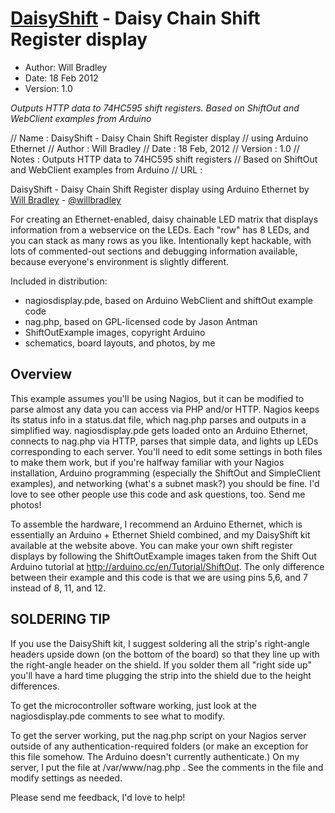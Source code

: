 [DaisyShift](http://zyphon.com/daisyshift) - Daisy Chain Shift Register display
===============================================

* Author: Will Bradley
* Date:   18 Feb 2012
* Version: 1.0

_Outputs HTTP data to 74HC595 shift registers. Based on ShiftOut and WebClient
examples from Arduino_

//  Name    : DaisyShift - Daisy Chain Shift Register display
//              using Arduino Ethernet
//  Author  : Will Bradley
//  Date    : 18 Feb, 2012
//  Version : 1.0
//  Notes   : Outputs HTTP data to 74HC595 shift registers
//            Based on ShiftOut and WebClient examples from Arduino
//  URL     : 

DaisyShift - Daisy Chain Shift Register display using Arduino Ethernet by
[Will Bradley](http://www.zyphon.com/daisyshift) -
[@willbradley](http://twitter.com/willbradley)

For creating an Ethernet-enabled, daisy chainable LED matrix that displays
information from a webservice on the LEDs. Each "row" has 8 LEDs, and you can
stack as many rows as you like.  Intentionally kept hackable, with lots of
commented-out sections and debugging information available, because everyone's
environment is slightly different.

Included in distribution:
* nagiosdisplay.pde, based on Arduino WebClient and shiftOut example code
* nag.php, based on GPL-licensed code by Jason Antman
* ShiftOutExample images, copyright Arduino
* schematics, board layouts, and photos, by me

Overview
--------

This example assumes you'll be using Nagios, but it can be modified
to parse almost any data you can access via PHP and/or HTTP. Nagios keeps its
status info in a status.dat file, which nag.php parses and outputs in a
simplified way. nagiosdisplay.pde gets loaded onto an Arduino Ethernet,
connects to nag.php via HTTP, parses that simple data, and lights up LEDs
corresponding to each server. You'll need to edit some settings in both files
to make them work, but if you're halfway familiar with your Nagios
installation, Arduino programming (especially the ShiftOut and SimpleClient
examples), and networking (what's a subnet mask?) you should be fine. I'd love
to see other people use this code and ask questions, too. Send me photos!

To assemble the hardware, I recommend an Arduino Ethernet, which is
essentially an Arduino + Ethernet Shield combined, and my DaisyShift kit
available at the website above. You can make your own shift register displays
by following the ShiftOutExample images taken from the Shift Out Arduino
tutorial at http://arduino.cc/en/Tutorial/ShiftOut. The only difference
between their example and this code is that we are using pins 5,6, and 7
instead of 8, 11, and 12.

SOLDERING TIP
-------------
If you use the DaisyShift kit, I suggest soldering all the strip's right-angle
headers upside down (on the bottom of the board) so that they line up with the
right-angle header on the shield. If you solder them all "right side up"
you'll have a hard time plugging the strip into the shield due to the height
differences.

To get the microcontroller software working, just look at the
nagiosdisplay.pde comments to see what to modify.

To get the server working, put the nag.php script on your Nagios server
outside of any authentication-required folders (or make an exception for this
file somehow. The Arduino doesn't currently authenticate.) On my server, I put
the file at /var/www/nag.php . See the comments in the file and modify
settings as needed.

Please send me feedback, I'd love to help!
